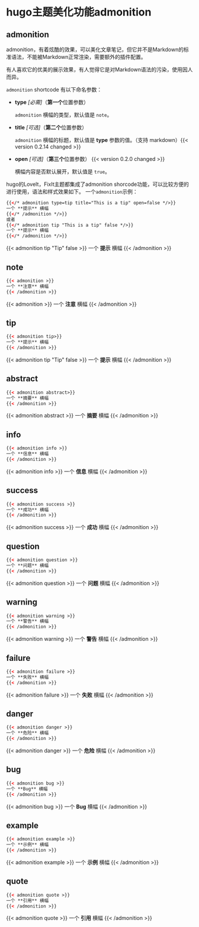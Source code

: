# hugo主题美化功能admonition


<!--more-->
## admonition
admonition，有着炫酷的效果，可以美化文章笔记，但它并不是Markdown的标准语法，不能被Markdown正常渲染，需要额外的插件配置。

有人喜欢它的优美的展示效果，有人觉得它是对Markdown语法的污染，使用因人而异。

`admonition` shortcode 有以下命名参数：

* **type** *[必需]*（**第一个**位置参数）

    `admonition` 横幅的类型，默认值是 `note`。

* **title** *[可选]*（**第二个**位置参数）

    `admonition` 横幅的标题，默认值是 **type** 参数的值。（支持 markdown）{{< version 0.2.14 changed >}}

* **open** *[可选]*（**第三个**位置参数） {{< version 0.2.0 changed >}}

    横幅内容是否默认展开，默认值是 `true`。

hugo的LoveIt，FixIt主题都集成了admonition shorcode功能，可以比较方便的进行使用，语法和样式效果如下。
一个`admonition`示例：
```html
{{</* admonition type=tip title="This is a tip" open=false */>}}
一个 **提示** 横幅
{{</* /admonition */>}}
或者
{{</* admonition tip "This is a tip" false */>}}
一个 **提示** 横幅
{{</* /admonition */>}}
```
{{< admonition tip "Tip" false >}}
一个 **提示** 横幅
{{< /admonition >}}

## note
```html
{{< admonition >}}
一个 **注意** 横幅
{{< /admonition >}}
```
{{< admonition >}}
一个 **注意** 横幅
{{< /admonition >}}

## tip 
```html
{{< admonition tip>}}
一个 **提示** 横幅
{{< /admonition >}}
```
{{< admonition tip "Tip" false >}}
一个 **提示** 横幅
{{< /admonition >}}

## abstract
```html
{{< admonition abstract>}}
一个 **摘要** 横幅
{{< /admonition >}}
```
{{< admonition abstract >}}
一个 **摘要** 横幅
{{< /admonition >}}

## info
```html
{{< admonition info >}}
一个 **信息** 横幅
{{< /admonition >}}
```
{{< admonition info >}}
一个 **信息** 横幅
{{< /admonition >}}

## success
```html
{{< admonition success >}}
一个 **成功** 横幅
{{< /admonition >}}
```
{{< admonition success >}}
一个 **成功** 横幅
{{< /admonition >}}

## question
```html
{{< admonition question >}}
一个 **问题** 横幅
{{< /admonition >}}
```
{{< admonition question >}}
一个 **问题** 横幅
{{< /admonition >}}

## warning
```html
{{< admonition warning >}}
一个 **警告** 横幅
{{< /admonition >}}
```
{{< admonition warning >}}
一个 **警告** 横幅
{{< /admonition >}}

## failure
```html
{{< admonition failure >}}
一个 **失败** 横幅
{{< /admonition >}}
```
{{< admonition failure >}}
一个 **失败** 横幅
{{< /admonition >}}

## danger
```html
{{< admonition danger >}}
一个 **危险** 横幅
{{< /admonition >}}
```
{{< admonition danger >}}
一个 **危险** 横幅
{{< /admonition >}}

## bug
```html
{{< admonition bug >}}
一个 **Bug** 横幅
{{< /admonition >}}
```
{{< admonition bug >}}
一个 **Bug** 横幅
{{< /admonition >}}

## example
```html
{{< admonition example >}}
一个 **示例** 横幅
{{< /admonition >}}
```
{{< admonition example >}}
一个 **示例** 横幅
{{< /admonition >}}

## quote
```html
{{< admonition quote >}}
一个 **引用** 横幅
{{< /admonition >}}
```
{{< admonition quote >}}
一个 **引用** 横幅
{{< /admonition >}}


